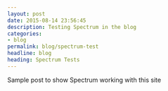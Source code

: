 ```yaml
---
layout: post
date: 2015-08-14 23:56:45
description: Testing Spectrum in the blog
categories:
- blog
permalink: blog/spectrum-test
headline: blog
heading: Spectrum Tests
---
```


Sample post to show Spectrum working with this site

<canvas id="spectrum-test-canvas" class="post-canvas" width="1024" height="640"></canvas>
<script>
require(['spectrum/Player', 'visible/charting/NetworkGraph'], function(Player, App) {
    var canvas = document.getElementById("spectrum-test-canvas");
    var ctx = canvas.getContext('2d');
    var app = new App(ctx);

    var player = new Player(canvas);
    player.setRenderer(app);
    player.init();
    player.play();
});
</script>
